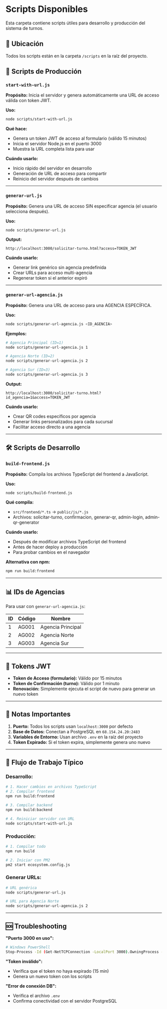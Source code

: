 # Scripts Disponibles

Esta carpeta contiene scripts útiles para desarrollo y producción del sistema de turnos.

## 📂 Ubicación

Todos los scripts están en la carpeta `/scripts` en la raíz del proyecto.

## 🚀 Scripts de Producción

### `start-with-url.js`

**Propósito:** Inicia el servidor y genera automáticamente una URL de acceso válida con token JWT.

**Uso:**
```bash
node scripts/start-with-url.js
```

**Qué hace:**
- Genera un token JWT de acceso al formulario (válido 15 minutos)
- Inicia el servidor Node.js en el puerto 3000
- Muestra la URL completa lista para usar

**Cuándo usarlo:**
- Inicio rápido del servidor en desarrollo
- Generación de URL de acceso para compartir
- Reinicio del servidor después de cambios

---

### `generar-url.js`

**Propósito:** Genera una URL de acceso SIN especificar agencia (el usuario selecciona después).

**Uso:**
```bash
node scripts/generar-url.js
```

**Output:**
```
http://localhost:3000/solicitar-turno.html?access=TOKEN_JWT
```

**Cuándo usarlo:**
- Generar link genérico sin agencia predefinida
- Crear URLs para acceso multi-agencia
- Regenerar token si el anterior expiró

---

### `generar-url-agencia.js`

**Propósito:** Genera una URL de acceso para una AGENCIA ESPECÍFICA.

**Uso:**
```bash
node scripts/generar-url-agencia.js <ID_AGENCIA>
```

**Ejemplos:**
```bash
# Agencia Principal (ID=1)
node scripts/generar-url-agencia.js 1

# Agencia Norte (ID=2)
node scripts/generar-url-agencia.js 2

# Agencia Sur (ID=3)
node scripts/generar-url-agencia.js 3
```

**Output:**
```
http://localhost:3000/solicitar-turno.html?id_agencia=1&access=TOKEN_JWT
```

**Cuándo usarlo:**
- Crear QR codes específicos por agencia
- Generar links personalizados para cada sucursal
- Facilitar acceso directo a una agencia

---

## 🛠️ Scripts de Desarrollo

### `build-frontend.js`

**Propósito:** Compila los archivos TypeScript del frontend a JavaScript.

**Uso:**
```bash
node scripts/build-frontend.js
```

**Qué compila:**
- `src/frontend/*.ts` → `public/js/*.js`
- Archivos: solicitar-turno, confirmacion, generar-qr, admin-login, admin-qr-generator

**Cuándo usarlo:**
- Después de modificar archivos TypeScript del frontend
- Antes de hacer deploy a producción
- Para probar cambios en el navegador

**Alternativa con npm:**
```bash
npm run build:frontend
```

---

## 📊 IDs de Agencias

Para usar con `generar-url-agencia.js`:

| ID | Código | Nombre              |
|----|--------|---------------------|
| 1  | AG001  | Agencia Principal   |
| 2  | AG002  | Agencia Norte       |
| 3  | AG003  | Agencia Sur         |

---

## 🔐 Tokens JWT

- **Token de Acceso (formulario):** Válido por 15 minutos
- **Token de Confirmación (turno):** Válido por 1 minuto
- **Renovación:** Simplemente ejecuta el script de nuevo para generar un nuevo token

---

## 📝 Notas Importantes

1. **Puerto:** Todos los scripts usan `localhost:3000` por defecto
2. **Base de Datos:** Conectan a PostgreSQL en `68.154.24.20:2483`
3. **Variables de Entorno:** Usan archivo `.env` en la raíz del proyecto
4. **Token Expirado:** Si el token expira, simplemente genera uno nuevo

---

## 🎯 Flujo de Trabajo Típico

### Desarrollo:
```bash
# 1. Hacer cambios en archivos TypeScript
# 2. Compilar frontend
npm run build:frontend

# 3. Compilar backend
npm run build:backend

# 4. Reiniciar servidor con URL
node scripts/start-with-url.js
```

### Producción:
```bash
# 1. Compilar todo
npm run build

# 2. Iniciar con PM2
pm2 start ecosystem.config.js
```

### Generar URLs:
```bash
# URL genérica
node scripts/generar-url.js

# URL para Agencia Norte
node scripts/generar-url-agencia.js 2
```

---

## 🆘 Troubleshooting

**"Puerto 3000 en uso":**
```bash
# Windows PowerShell
Stop-Process -Id (Get-NetTCPConnection -LocalPort 3000).OwningProcess -Force
```

**"Token inválido":**
- Verifica que el token no haya expirado (15 min)
- Genera un nuevo token con los scripts

**"Error de conexión DB":**
- Verifica el archivo `.env`
- Confirma conectividad con el servidor PostgreSQL
